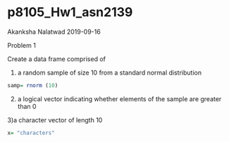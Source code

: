 p8105\_Hw1\_asn2139
================
Akanksha Nalatwad
2019-09-16

Problem 1

Create a data frame comprised of

1)  a random sample of size 10 from a standard normal distribution

<!-- end list -->

``` r
samp= rnorm (10)
```

2)  a logical vector indicating whether elements of the sample are
    greater than 0

3)a character vector of length 10

``` r
x= "characters"
```
